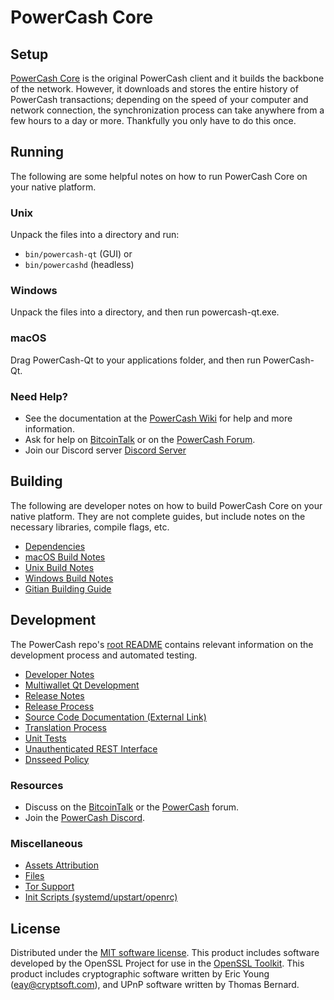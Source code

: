 PowerCash Core
=============

Setup
---------------------
[PowerCash Core](http://powercash.org/wallet) is the original PowerCash client and it builds the backbone of the network. However, it downloads and stores the entire history of PowerCash transactions; depending on the speed of your computer and network connection, the synchronization process can take anywhere from a few hours to a day or more. Thankfully you only have to do this once.

Running
---------------------
The following are some helpful notes on how to run PowerCash Core on your native platform.

### Unix

Unpack the files into a directory and run:

- `bin/powercash-qt` (GUI) or
- `bin/powercashd` (headless)

### Windows

Unpack the files into a directory, and then run powercash-qt.exe.

### macOS

Drag PowerCash-Qt to your applications folder, and then run PowerCash-Qt.

### Need Help?

* See the documentation at the [PowerCash Wiki](https://github.com/PowerCash-Project/PowerCash/wiki)
for help and more information.
* Ask for help on [BitcoinTalk](https://bitcointalk.org/index.php?topic=1262920.0) or on the [PowerCash Forum](http://forum.powercash.org/).
* Join our Discord server [Discord Server](https://discord.powercash.org)

Building
---------------------
The following are developer notes on how to build PowerCash Core on your native platform. They are not complete guides, but include notes on the necessary libraries, compile flags, etc.

- [Dependencies](dependencies.md)
- [macOS Build Notes](build-osx.md)
- [Unix Build Notes](build-unix.md)
- [Windows Build Notes](build-windows.md)
- [Gitian Building Guide](gitian-building.md)

Development
---------------------
The PowerCash repo's [root README](/README.md) contains relevant information on the development process and automated testing.

- [Developer Notes](developer-notes.md)
- [Multiwallet Qt Development](multiwallet-qt.md)
- [Release Notes](release-notes.md)
- [Release Process](release-process.md)
- [Source Code Documentation (External Link)](https://www.fuzzbawls.pw/powercash/doxygen/)
- [Translation Process](translation_process.md)
- [Unit Tests](unit-tests.md)
- [Unauthenticated REST Interface](REST-interface.md)
- [Dnsseed Policy](dnsseed-policy.md)

### Resources
* Discuss on the [BitcoinTalk](https://bitcointalk.org/index.php?topic=1262920.0) or the [PowerCash](http://forum.powercash.org/) forum.
* Join the [PowerCash Discord](https://discord.powercash.org).

### Miscellaneous
- [Assets Attribution](assets-attribution.md)
- [Files](files.md)
- [Tor Support](tor.md)
- [Init Scripts (systemd/upstart/openrc)](init.md)

License
---------------------
Distributed under the [MIT software license](/COPYING).
This product includes software developed by the OpenSSL Project for use in the [OpenSSL Toolkit](https://www.openssl.org/). This product includes
cryptographic software written by Eric Young ([eay@cryptsoft.com](mailto:eay@cryptsoft.com)), and UPnP software written by Thomas Bernard.
